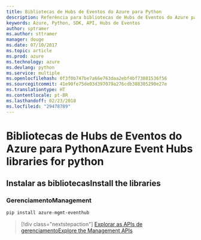 ```yaml
---
title: Bibliotecas de Hubs de Eventos do Azure para Python
description: Referência para bibliotecas de Hubs de Eventos do Azure para Python
keywords: Azure, Python, SDK, API, Hubs de Eventos
author: sptramer
ms.author: sttramer
manager: douge
ms.date: 07/10/2017
ms.topic: article
ms.prod: azure
ms.technology: azure
ms.devlang: python
ms.service: multiple
ms.openlocfilehash: 0f3f0b747be7a66e763daa2ebf4bf73881536f56
ms.sourcegitcommit: 41e90fe75de03d397079a276cdb388305290e27e
ms.translationtype: HT
ms.contentlocale: pt-BR
ms.lasthandoff: 02/23/2018
ms.locfileid: "29478789"
---
```

# <a name="azure-event-hubs-libraries-for-python"></a><span data-ttu-id="afb76-104">Bibliotecas de Hubs de Eventos do Azure para Python</span><span class="sxs-lookup"><span data-stu-id="afb76-104">Azure Event Hubs libraries for python</span></span>

## <a name="install-the-libraries"></a><span data-ttu-id="afb76-105">Instalar as bibliotecas</span><span class="sxs-lookup"><span data-stu-id="afb76-105">Install the libraries</span></span>


### <a name="management"></a><span data-ttu-id="afb76-106">Gerenciamento</span><span class="sxs-lookup"><span data-stu-id="afb76-106">Management</span></span>

```bash
pip install azure-mgmt-eventhub
```
> [!div class="nextstepaction"]
> [<span data-ttu-id="afb76-107">Explorar as APIs de gerenciamento</span><span class="sxs-lookup"><span data-stu-id="afb76-107">Explore the Management APIs</span></span>](/python/api/overview/azure/eventhub/management)